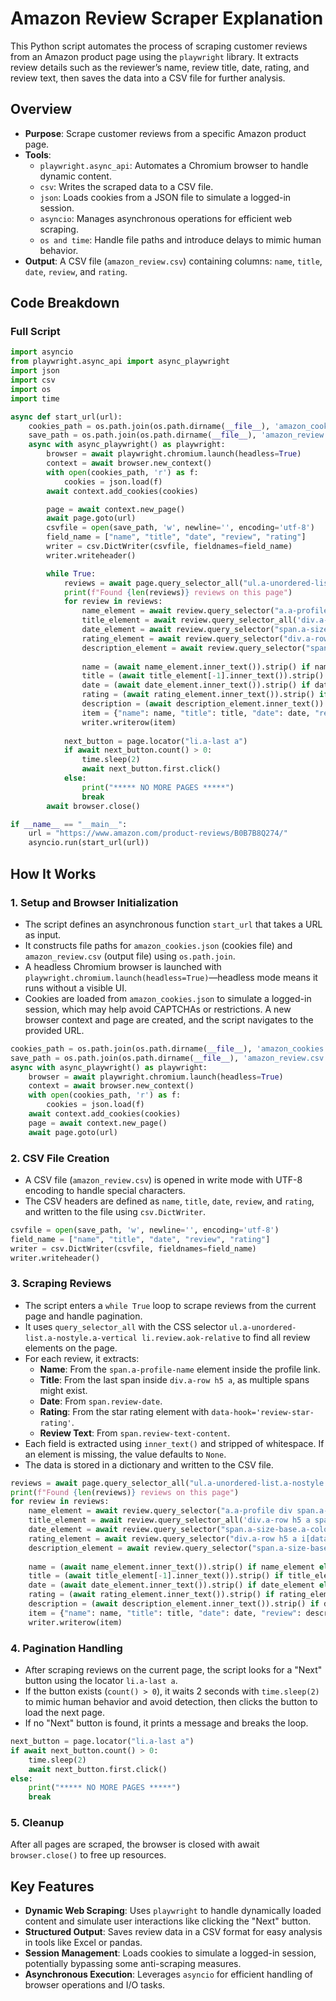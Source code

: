 # Amazon Review Scraper Explanation
This Python script automates the process of scraping customer reviews from an Amazon product page using the `playwright` library. It extracts review details such as the reviewer’s name, review title, date, rating, and review text, then saves the data into a CSV file for further analysis.

## Overview
- **Purpose**: Scrape customer reviews from a specific Amazon product page.
- **Tools**:
  - `playwright.async_api`: Automates a Chromium browser to handle dynamic content.
  - `csv`: Writes the scraped data to a CSV file.
  - `json`: Loads cookies from a JSON file to simulate a logged-in session.
  - `asyncio`: Manages asynchronous operations for efficient web scraping.
  - `os and time`: Handle file paths and introduce delays to mimic human behavior.
- **Output**: A CSV file (`amazon_review.csv`) containing columns: `name`, `title`, `date`, `review`, and `rating`.
## Code Breakdown
### Full Script
```python
import asyncio
from playwright.async_api import async_playwright
import json
import csv
import os
import time

async def start_url(url):
    cookies_path = os.path.join(os.path.dirname(__file__), 'amazon_cookies.json')
    save_path = os.path.join(os.path.dirname(__file__), 'amazon_review.csv')
    async with async_playwright() as playwright:
        browser = await playwright.chromium.launch(headless=True)
        context = await browser.new_context()
        with open(cookies_path, 'r') as f:
            cookies = json.load(f)
        await context.add_cookies(cookies)

        page = await context.new_page()
        await page.goto(url)
        csvfile = open(save_path, 'w', newline='', encoding='utf-8')
        field_name = ["name", "title", "date", "review", "rating"]
        writer = csv.DictWriter(csvfile, fieldnames=field_name)
        writer.writeheader()

        while True:
            reviews = await page.query_selector_all("ul.a-unordered-list.a-nostyle.a-vertical li.review.aok-relative")
            print(f"Found {len(reviews)} reviews on this page")
            for review in reviews:
                name_element = await review.query_selector("a.a-profile div span.a-profile-name")
                title_element = await review.query_selector_all('div.a-row h5 a span')
                date_element = await review.query_selector("span.a-size-base.a-color-secondary.review-date")
                rating_element = await review.query_selector("div.a-row h5 a i[data-hook='review-star-rating']")
                description_element = await review.query_selector("span.a-size-base.review-text.review-text-content")
                
                name = (await name_element.inner_text()).strip() if name_element else None
                title = (await title_element[-1].inner_text()).strip() if title_element else None
                date = (await date_element.inner_text()).strip() if date_element else None
                rating = (await rating_element.inner_text()).strip() if rating_element else None
                description = (await description_element.inner_text()).strip() if description_element else None
                item = {"name": name, "title": title, "date": date, "review": description, "rating":rating}
                writer.writerow(item)
                
            next_button = page.locator("li.a-last a")
            if await next_button.count() > 0:
                time.sleep(2)
                await next_button.first.click()
            else:
                print("***** NO MORE PAGES *****")
                break
        await browser.close()

if __name__ == "__main__":
    url = "https://www.amazon.com/product-reviews/B0B7B8Q274/"
    asyncio.run(start_url(url))
```
## How It Works
### 1. Setup and Browser Initialization
- The script defines an asynchronous function `start_url` that takes a URL as input.
-  It constructs file paths for `amazon_cookies.json` (cookies file) and `amazon_review.csv` (output file) using `os.path.join`.
-  A headless Chromium browser is launched with `playwright.chromium.launch(headless=True)`—headless mode means it runs without a visible UI.
- Cookies are loaded from `amazon_cookies.json` to simulate a logged-in session, which may help avoid CAPTCHAs or restrictions.
A new browser context and page are created, and the script navigates to the provided URL.
```python
cookies_path = os.path.join(os.path.dirname(__file__), 'amazon_cookies.json')
save_path = os.path.join(os.path.dirname(__file__), 'amazon_review.csv')
async with async_playwright() as playwright:
    browser = await playwright.chromium.launch(headless=True)
    context = await browser.new_context()
    with open(cookies_path, 'r') as f:
        cookies = json.load(f)
    await context.add_cookies(cookies)
    page = await context.new_page()
    await page.goto(url)
```
### 2. CSV File Creation
- A CSV file (`amazon_review.csv`) is opened in write mode with UTF-8 encoding to handle special characters.
- The CSV headers are defined as `name`, `title`, `date`, `review`, and `rating`, and written to the file using `csv.DictWriter`.
```python
csvfile = open(save_path, 'w', newline='', encoding='utf-8')
field_name = ["name", "title", "date", "review", "rating"]
writer = csv.DictWriter(csvfile, fieldnames=field_name)
writer.writeheader()
```
### 3. Scraping Reviews
- The script enters a `while True` loop to scrape reviews from the current page and handle pagination.
- It uses `query_selector_all` with the CSS selector `ul.a-unordered-list.a-nostyle.a-vertical li.review.aok-relative` to find all review elements on the page.
- For each review, it extracts:
  - **Name**: From the `span.a-profile-name` element inside the profile link.
  - **Title**: From the last span inside `div.a-row h5 a`, as multiple spans might exist.
  - **Date**: From `span.review-date`.
  - **Rating**: From the star rating element with `data-hook='review-star-rating'`.
  - **Review Text**: From `span.review-text-content`.
- Each field is extracted using `inner_text()` and stripped of whitespace. If an element is missing, the value defaults to `None`.
- The data is stored in a dictionary and written to the CSV file.
```python
reviews = await page.query_selector_all("ul.a-unordered-list.a-nostyle.a-vertical li.review.aok-relative")
print(f"Found {len(reviews)} reviews on this page")
for review in reviews:
    name_element = await review.query_selector("a.a-profile div span.a-profile-name")
    title_element = await review.query_selector_all('div.a-row h5 a span')
    date_element = await review.query_selector("span.a-size-base.a-color-secondary.review-date")
    rating_element = await review.query_selector("div.a-row h5 a i[data-hook='review-star-rating']")
    description_element = await review.query_selector("span.a-size-base.review-text.review-text-content")
    
    name = (await name_element.inner_text()).strip() if name_element else None
    title = (await title_element[-1].inner_text()).strip() if title_element else None
    date = (await date_element.inner_text()).strip() if date_element else None
    rating = (await rating_element.inner_text()).strip() if rating_element else None
    description = (await description_element.inner_text()).strip() if description_element else None
    item = {"name": name, "title": title, "date": date, "review": description, "rating": rating}
    writer.writerow(item)
```
### 4. Pagination Handling
- After scraping reviews on the current page, the script looks for a "Next" button using the locator `li.a-last a`.
- If the button exists (`count() > 0`), it waits 2 seconds with `time.sleep(2)` to mimic human behavior and avoid detection, then clicks the button to load the next page.
- If no "Next" button is found, it prints a message and breaks the loop.
```python
next_button = page.locator("li.a-last a")
if await next_button.count() > 0:
    time.sleep(2)
    await next_button.first.click()
else:
    print("***** NO MORE PAGES *****")
    break
```
### 5. Cleanup
After all pages are scraped, the browser is closed with await `browser.close()` to free up resources.
## Key Features
- **Dynamic Web Scraping**: Uses `playwright` to handle dynamically loaded content and simulate user interactions like clicking the "Next" button.
- **Structured Output**: Saves review data in a CSV format for easy analysis in tools like Excel or pandas.
- **Session Management**: Loads cookies to simulate a logged-in session, potentially bypassing some anti-scraping measures.
- **Asynchronous Execution**: Leverages `asyncio` for efficient handling of browser operations and I/O tasks.
